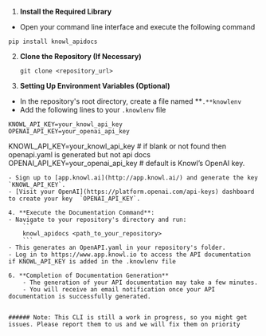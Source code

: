1. **Install the Required Library**

- Open your command line interface and execute the following command

```
pip install knowl_apidocs
```

2. **Clone the Repository (If Necessary)**

    ```
    git clone <repository_url>
    ```
    
3. **Setting Up Environment Variables (Optional)**
- In the repository's root directory, create a file named **`.**knowlenv`
- Add the following lines to your `.knowlenv` file
```
KNOWL_API_KEY=your_knowl_api_key
OPENAI_API_KEY=your_openai_api_key
```
KNOWL_API_KEY=your_knowl_api_key  # if blank or not found then openapi.yaml is generated but not api docs
OPENAI_API_KEY=your_openai_api_key # default is Knowl’s OpenAI key.
```
- Sign up to [app.knowl.ai](http://app.knowl.ai/) and generate the key `KNOWL_API_KEY`.
- [Visit your OpenAI](https://platform.openai.com/api-keys) dashboard to create your key  `OPENAI_API_KEY`.

4. **Execute the Documentation Command**:
- Navigate to your repository's directory and run:    
    ```
    knowl_apidocs <path_to_your_repository>
    ```
- This generates an OpenAPI.yaml in your repository's folder.
- Log in to https://www.app.knowl.io to access the API documentation if KNOWL_API_KEY is added in the .knowlenv file

6. **Completion of Documentation Generation**
    - The generation of your API documentation may take a few minutes.
    - You will receive an email notification once your API documentation is successfully generated.


###### Note: This CLI is still a work in progress, so you might get issues. Please report them to us and we will fix them on priority

